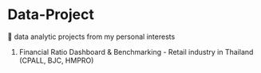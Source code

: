 # Data-Project
🔔 data analytic projects from my personal interests

1. Financial Ratio Dashboard & Benchmarking - Retail industry in Thailand (CPALL, BJC, HMPRO)
